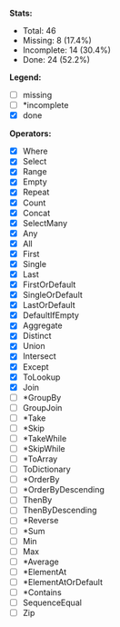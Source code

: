 **Stats:**

- Total: 46
- Missing: 8 (17.4%)
- Incomplete: 14 (30.4%)
- Done: 24 (52.2%)

**Legend:**

- [ ] missing
- [ ] *incomplete
- [X] done

**Operators:**

- [X] Where
- [X] Select
- [X] Range
- [X] Empty
- [X] Repeat
- [X] Count
- [X] Concat
- [X] SelectMany
- [X] Any
- [X] All
- [X] First
- [X] Single
- [X] Last
- [X] FirstOrDefault
- [X] SingleOrDefault
- [X] LastOrDefault
- [X] DefaultIfEmpty
- [X] Aggregate
- [X] Distinct
- [X] Union
- [X] Intersect
- [X] Except
- [X] ToLookup
- [X] Join
- [ ] *GroupBy
- [ ] GroupJoin
- [ ] *Take
- [ ] *Skip
- [ ] *TakeWhile
- [ ] *SkipWhile
- [ ] *ToArray
- [ ] ToDictionary
- [ ] *OrderBy
- [ ] *OrderByDescending
- [ ] ThenBy
- [ ] ThenByDescending
- [ ] *Reverse
- [ ] *Sum
- [ ] Min
- [ ] Max
- [ ] *Average
- [ ] *ElementAt
- [ ] *ElementAtOrDefault
- [ ] *Contains
- [ ] SequenceEqual
- [ ] Zip
